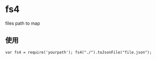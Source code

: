 # fs4
files path to map

## 使用
``
var fs4 = require('yourpath');
fs4("./").toJsonFile("file.json");
``
